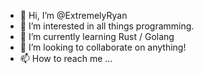 - 👋 Hi, I’m @ExtremelyRyan
- 👀 I’m interested in all things programming.
- 🌱 I’m currently learning Rust / Golang
- 💞️ I’m looking to collaborate on anything!
- 📫 How to reach me ...

<!---
ExtremelyRyan/ExtremelyRyan is a ✨ special ✨ repository because its `README.md` (this file) appears on your GitHub profile.
You can click the Preview link to take a look at your changes.
--->
